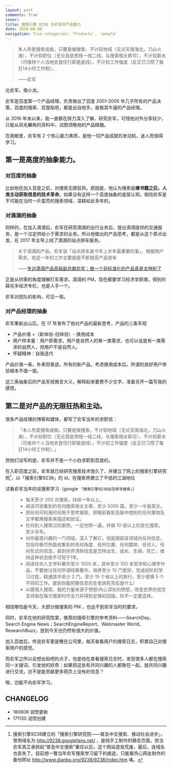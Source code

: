 ```yaml
---
layout: post
comments: True
cover:
title: 搜索引擎 9238 与俞军的产品魅力
date: 2018-08-08
navigation: True categories: 'Products', 'people'
---
```


> 本人热爱搜索成痴，只要是做搜索，不计较地域（无论天南海北，刀山火海），不计较职位（无论高低贵贱一线二线，与搜索相关即可），不计较薪水（可维持个人当地衣食住行即是底线），不计较工作强度（反正已习惯了每日14小时工作制）。
>
> ——俞军

<!--more-->


北俞军，南小龙。

俞军是百度第一个产品经理，负责做出了百度 2001-2005 年几乎所有的产品决策，百度的搜索、百度贴吧，都是出自他手。是极其牛逼的产品经理。

从 2016 年末以来，我一直都在努力深入了解、研究俞军，可惜他对外分享较少，只能从凤毛麟角的资料中，试图领略他的产品精髓。

在我眼里，俞军有 2 个核心能力素质，是他一切产品成就的发动机，迷人而值得学习。

## 第一是高度的抽象能力。

### 对百度的抽象

比如他在加入百度之前，对搜索无限狂热。原因是，他认为搜索是**继书籍之后，人类主动获取信息的技术革命**。如果没有这样一个高度抽象的底层认知，相信俞军是不可能在当时一片蛮荒的搜索领域，深耕如此多年的。

### 对滴滴的抽象

同样的，在加入滴滴后，俞军在研究滴滴的出行业务后，提出滴滴提供的交通服务，是一个注定供给小于需求的业务。所以他做出的产品思考，都是从这个原点出发，在 2017 年主导上线了滴滴的站点拼车服务。

> 关于滴滴的产品，俞军说「站点拼车是今年上半年最重要的事」，根据用户需求，他这一年的工作主要就是不断提高产品效率
> 
> 
> ——[专访滴滴产品高级副总裁俞军：做一个非标准化的产品真是太特别了](http://www.pingwest.com/didi-yu-jun/)

正是从供需的角度理解打车需求，滴滴的 PM，现在都要学习经济学原理，得到的薛兆丰经济专栏，也是人手一个。

俞军对团队的影响，可见一斑。

### 对产品经理的抽象

俞军重新出山后，在 17 年发布了他对产品的最新思考，产品的三条军规

- 产品价值 =（新体验-旧体验）- 换用成本
- 用户样本量：用户即需求，用户是自然人的某一类需求，也可以说是有一类需求的自然人，但用户不是自然人。
- 怀疑精神：自我迭代

产品价值一条，朴素但普适，所有的新产品，考虑换用成本后，所谓的良好用户体验根本不值一提。

这三条抽象后的产品军规微言大义，解释起来要费不少文字，准备另开一篇写我的感悟。




## 第二是对产品的无限狂热和主动。

很多产品经理的博客和媒体，都写了俞军当年的求职信：

> 「本人热爱搜索成痴，只要是做搜索，不计较地域（无论天南海北，刀山火海），不计较职位（无论高低贵贱一线二线，与搜索相关即可），不计较薪水（可维持个人当地衣食住行即是底线），不计较工作强度（反正已习惯了每日14小时工作制）。」

但他们没写的是，俞军并不是一个小白求职到百度的。

在入职百度之前，俞军就已经研究搜索技术很久了，并建立了网上的搜索引擎研究院[^1]，以「搜索引擎9238」的 id，在搜索界建立了不低的江湖地位

试看俞军当年的谈搜索学习（google `「搜索引擎9238谈怎样学搜索」`）

> * 每天至少 200 次搜索，持续一年以上。
> * 阅读可收集到的任何搜索相关文章，至少 5000 篇，至少一半是英文。
> * 把任何可利用时间用于思考搜索，把眼前看到及脑中想到的任何事物及文字都用搜索来描述和验证。
> * 任何别人搜索过的案例，一定仿照一遍，并做 10 倍以上的变化搜索，至少半年。
> * 对你最感兴趣的一门领域，深入了解它，彻底跟踪该领域内任何信息，包括你极尽所能收集到的任何角度、任何位置、任何媒体、任何人、任何形式的信息，直到你弄清除信息是怎样出生、成长、生病、死亡，维持这种状态绝不可短于1年。
> * 阅读任何人文学科著作至少 1000 本，其中至少 100 本哲学和心理学作品，不要放过任何所谓经典著作。培养至少 10 门爱好，完成初阶的学习过程，精通其中至少 2 门。至少 15 个省以上的旅行。至少更换 5 个不同的工作。直到你能把握信息的生老病死背后是什么!
> * 以感情入搜索。我的力量来源于愤怒!内心深处的愤怒，改变世界的信念支持我在每次搜索时尽全力并得到足够的回报。你不一定要这样。
　　

相信哪怕是今天，大部分做搜索的 PM ，也达不到俞军当时的要求。

同时，俞军在他的研究院里，推荐的搜索引擎的参考资料——SearchDay、Search Engine News；SearchEngineReport、Webmaster World、ResearchBuzz，放到今天也仍然有很大的价值。

加入百度后，传说俞军更是睡在公司里，每天查看用户的搜索日志，积累自己对搜索用户的感觉。

而俞军之所以会想出贴吧的点子，也是他在查看搜索日志时，发现很多人都在搜索同一关键词，引发他的好奇：如果把这些有共同兴趣的人都聚在一起，就共同兴趣进行交流，岂不是能贡献更多网页上没有的信息？

唉，岂能不向俞军学习。

[^1]:搜索引擎9238建立的「搜索引擎研究院——普及中文搜索、推动社会进步」，曾用域名为 http://9238.googlefans.net/ ，是纯手工制作的静态页面，但当俞军真正承担起“普及中文搜索”重任以后，这个网站逐渐荒废，最后，连域名也丢失了。目前想一瞥当年俞军搜索学习留下的痕迹，只能看热心网友制作的备份网址 http://www.dianbo.org/9238/9238/index.htm 咯。


## CHANGELOG

- 180808 润悟更新
- 171130 润悟创建



